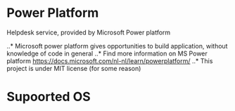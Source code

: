 # Power Platform 
Helpdesk service, provided by Microsoft Power platform

  ..* Microsoft power platform gives opportunities to build application, without knowledge of code in general
  ..* Find more information on MS Power platform https://docs.microsoft.com/nl-nl/learn/powerplatform/ 
  ..* This project is under MIT license (for some reason)
  
 
 # Supoorted OS
  
  

